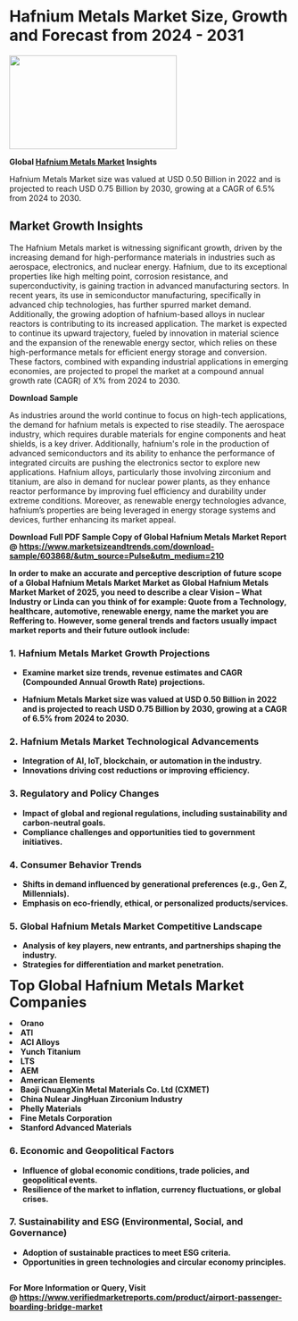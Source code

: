 <H1>Hafnium Metals Market Size, Growth and Forecast from 2024 - 2031</H1><img class="aligncenter size-medium wp-image-584254" src="https://thirdeyenews.in/wp-content/uploads/2024/09/Global-Market-Research-300x168.jpeg" alt="" width="300" height="168" /><p><strong>Global&nbsp;<a href="https://www.marketsizeandtrends.com/download-sample/603868/&amp;utm_source=Pulse&amp;utm_medium=210">Hafnium Metals Market</a> Insights</strong></p><p>Hafnium Metals Market size was valued at USD 0.50 Billion in 2022 and is projected to reach USD 0.75 Billion by 2030, growing at a CAGR of 6.5% from 2024 to 2030.</p><p><h2>Market Growth Insights</h2> <p>The Hafnium Metals market is witnessing significant growth, driven by the increasing demand for high-performance materials in industries such as aerospace, electronics, and nuclear energy. Hafnium, due to its exceptional properties like high melting point, corrosion resistance, and superconductivity, is gaining traction in advanced manufacturing sectors. In recent years, its use in semiconductor manufacturing, specifically in advanced chip technologies, has further spurred market demand. Additionally, the growing adoption of hafnium-based alloys in nuclear reactors is contributing to its increased application. The market is expected to continue its upward trajectory, fueled by innovation in material science and the expansion of the renewable energy sector, which relies on these high-performance metals for efficient energy storage and conversion. These factors, combined with expanding industrial applications in emerging economies, are projected to propel the market at a compound annual growth rate (CAGR) of X% from 2024 to 2030.</p> <p><strong>Download Sample</strong></p> <p>As industries around the world continue to focus on high-tech applications, the demand for hafnium metals is expected to rise steadily. The aerospace industry, which requires durable materials for engine components and heat shields, is a key driver. Additionally, hafnium's role in the production of advanced semiconductors and its ability to enhance the performance of integrated circuits are pushing the electronics sector to explore new applications. Hafnium alloys, particularly those involving zirconium and titanium, are also in demand for nuclear power plants, as they enhance reactor performance by improving fuel efficiency and durability under extreme conditions. Moreover, as renewable energy technologies advance, hafnium’s properties are being leveraged in energy storage systems and devices, further enhancing its market appeal.</p> <p><strong></p><p><span class=""><strong>Download Full PDF Sample Copy of Global Hafnium Metals Market Report</strong> @ <a href="https://www.marketsizeandtrends.com/download-sample/603868/&amp;utm_source=Pulse&amp;utm_medium=210" target="_blank">https://www.marketsizeandtrends.com/download-sample/603868/&amp;utm_source=Pulse&amp;utm_medium=210</a></span></p><p>In order to make an accurate and perceptive description of future scope of a Global&nbsp;Hafnium Metals Market Market as Global&nbsp;Hafnium Metals Market Market of 2025, you need to describe a clear Vision &ndash; What Industry or Linda can you think of for example: Quote from a Technology, healthcare, automotive, renewable energy, name the market you are Reffering to. However, some general trends and factors usually impact market reports and their future outlook include:</p><h3>1.&nbsp;<strong>Hafnium Metals Market Growth Projections</strong></h3><ul><li>Examine market size trends, revenue estimates and CAGR (Compounded Annual Growth Rate) projections.</li><li><p>Hafnium Metals Market size was valued at USD 0.50 Billion in 2022 and is projected to reach USD 0.75 Billion by 2030, growing at a CAGR of 6.5% from 2024 to 2030.</p></li></ul><h3>2.&nbsp;<strong>Hafnium Metals Market Technological Advancements</strong></h3><ul><li>Integration of AI, IoT, blockchain, or automation in the industry.</li><li>Innovations driving cost reductions or improving efficiency.</li></ul><h3>3.&nbsp;<strong>Regulatory and Policy Changes</strong></h3><ul><li>Impact of global and regional regulations, including sustainability and carbon-neutral goals.</li><li>Compliance challenges and opportunities tied to government initiatives.</li></ul><h3>4.&nbsp;<strong>Consumer Behavior Trends</strong></h3><ul><li>Shifts in demand influenced by generational preferences (e.g., Gen Z, Millennials).</li><li>Emphasis on eco-friendly, ethical, or personalized products/services.</li></ul><h3>5.&nbsp;<strong>Global Hafnium Metals Market Competitive Landscape</strong></h3><ul><li>Analysis of key players, new entrants, and partnerships shaping the industry.</li><li>Strategies for differentiation and market penetration.</li></ul><p data-pm-slice="1 1 []"><span style="color: inherit; font-family: inherit; font-size: 25px;">Top Global Hafnium Metals Market Companies</span></p><div class="" data-test-id=""><p><li>Orano</li><li> ATI</li><li> ACI Alloys</li><li> Yunch Titanium</li><li> LTS</li><li> AEM</li><li> American Elements</li><li> Baoji ChuangXin Metal Materials Co. Ltd (CXMET)</li><li> China Nulear JingHuan Zirconium Industry</li><li> Phelly Materials</li><li> Fine Metals Corporation</li><li> Stanford Advanced Materials</li></p></div><h3>6.&nbsp;<strong>Economic and Geopolitical Factors</strong></h3><ul><li>Influence of global economic conditions, trade policies, and geopolitical events.</li><li>Resilience of the market to inflation, currency fluctuations, or global crises.</li></ul><h3>7.&nbsp;<strong>Sustainability and ESG (Environmental, Social, and Governance)</strong></h3><ul><li>Adoption of sustainable practices to meet ESG criteria.</li><li>Opportunities in green technologies and circular economy principles.</li></ul><h2><strong style="font-size: 14px;">For More Information or Query, Visit @&nbsp;</strong><a style="background-color: #ffffff; font-size: 14px;" href="https://www.marketsizeandtrends.com/report/hafnium-metals-market/" target="_blank">https://www.verifiedmarketreports.com/product/airport-passenger-boarding-bridge-market</a></h2>

